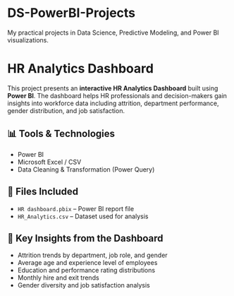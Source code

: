# DS-PowerBI-Projects
My practical projects in Data Science, Predictive Modeling, and Power BI visualizations.
# HR Analytics Dashboard

This project presents an **interactive HR Analytics Dashboard** built using **Power BI**. The dashboard helps HR professionals and decision-makers gain insights into workforce data including attrition, department performance, gender distribution, and job satisfaction.

## 📊 Tools & Technologies
- Power BI
- Microsoft Excel / CSV
- Data Cleaning & Transformation (Power Query)

## 📁 Files Included
- `HR dashboard.pbix` – Power BI report file
- `HR_Analytics.csv` – Dataset used for analysis

## 🧠 Key Insights from the Dashboard
- Attrition trends by department, job role, and gender
- Average age and experience level of employees
- Education and performance rating distributions
- Monthly hire and exit trends
- Gender diversity and job satisfaction analysis

